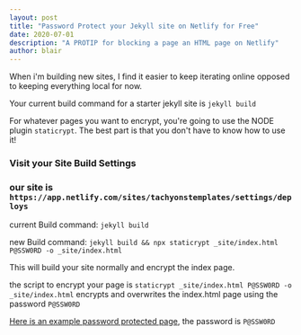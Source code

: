 ```yaml
---
layout: post
title: "Password Protect your Jekyll site on Netlify for Free"
date: 2020-07-01
description: "A PROTIP for blocking a page an HTML page on Netlify"
author: blair
---
```


When i'm building new sites, I find it easier to keep iterating online opposed to keeping everything local for now.

Your current build command for a starter jekyll site is `jekyll build`

For whatever pages you want to encrypt, you're going to use the NODE plugin `staticrypt`. The best part is that you don't have to know how to use it!

### Visit your Site Build Settings

### our site is `https://app.netlify.com/sites/tachyonstemplates/settings/deploys`

current Build command: `jekyll build`

new Build command: `jekyll build && npx staticrypt _site/index.html P@SSW0RD -o _site/index.html`

This will build your site normally and encrypt the index page.

the script to encrypt your page is `staticrypt _site/index.html P@SSW0RD -o _site/index.html` encrypts and overwrites the index.html page using the password `P@SSW0RD`

[Here is an example password protected page](/example-password-page), the password is `P@SSW0RD`
